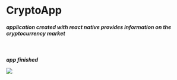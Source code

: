 # CryptoApp

<h5>application created with react native provides information on the cryptocurrency market<h5/> </br> 
<p>app finished </p>
<img src="https://ibb.co/Dz6rzJQ" /img>
